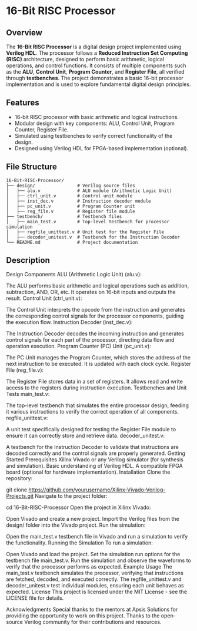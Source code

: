 # 16-Bit RISC Processor

## Overview

The **16-Bit RISC Processor** is a digital design project implemented using **Verilog HDL**. The processor follows a **Reduced Instruction Set Computing (RISC)** architecture, designed to perform basic arithmetic, logical operations, and control functions. It consists of multiple components such as the **ALU**, **Control Unit**, **Program Counter**, and **Register File**, all verified through **testbenches**. The project demonstrates a basic 16-bit processor implementation and is used to explore fundamental digital design principles.

## Features

- 16-bit RISC processor with basic arithmetic and logical instructions.
- Modular design with key components: ALU, Control Unit, Program Counter, Register File.
- Simulated using testbenches to verify correct functionality of the design.
- Designed using Verilog HDL for FPGA-based implementation (optional).

## File Structure
```plaintext
16-Bit-RISC-Processor/
├── design/                # Verilog source files
│   ├── alu.v              # ALU module (Arithmetic Logic Unit)
│   ├── ctrl_unit.v        # Control unit module
│   ├── inst_dec.v         # Instruction decoder module
│   ├── pc_unit.v          # Program Counter unit
│   ├── reg_file.v         # Register file module
├── testbench/             # Testbench files
│   ├── main_test.v        # Top-level testbench for processor simulation
│   ├── regfile_unittest.v # Unit test for the Register File
│   ├── decoder_unitest.v  # Testbench for the Instruction Decoder
└── README.md              # Project documentation

```
## Description
Design Components
ALU (Arithmetic Logic Unit) (alu.v):

The ALU performs basic arithmetic and logical operations such as addition, subtraction, AND, OR, etc. It operates on 16-bit inputs and outputs the result.
Control Unit (ctrl_unit.v):

The Control Unit interprets the opcode from the instruction and generates the corresponding control signals for the processor components, guiding the execution flow.
Instruction Decoder (inst_dec.v):

The Instruction Decoder decodes the incoming instruction and generates control signals for each part of the processor, directing data flow and operation execution.
Program Counter (PC) Unit (pc_unit.v):

The PC Unit manages the Program Counter, which stores the address of the next instruction to be executed. It is updated with each clock cycle.
Register File (reg_file.v):

The Register File stores data in a set of registers. It allows read and write access to the registers during instruction execution.
Testbenches and Unit Tests
main_test.v:

The top-level testbench that simulates the entire processor design, feeding it various instructions to verify the correct operation of all components.
regfile_unittest.v:

A unit test specifically designed for testing the Register File module to ensure it can correctly store and retrieve data.
decoder_unitest.v:

A testbench for the Instruction Decoder to validate that instructions are decoded correctly and the control signals are properly generated.
Getting Started
Prerequisites
Xilinx Vivado or any Verilog simulator (for synthesis and simulation).
Basic understanding of Verilog HDL.
A compatible FPGA board (optional for hardware implementation).
Installation
Clone the repository:


git clone https://github.com/yourusername/Xilinx-Vivado-Verilog-Projects.git
Navigate to the project folder:


cd 16-Bit-RISC-Processor
Open the project in Xilinx Vivado:

Open Vivado and create a new project.
Import the Verilog files from the design/ folder into the Vivado project.
Run the simulation:

Open the main_test.v testbench file in Vivado and run a simulation to verify the functionality.
Running the Simulation
To run a simulation:

Open Vivado and load the project.
Set the simulation run options for the testbench file main_test.v.
Run the simulation and observe the waveforms to verify that the processor performs as expected.
Example Usage
The main_test.v testbench simulates the processor, verifying that instructions are fetched, decoded, and executed correctly.
The regfile_unittest.v and decoder_unitest.v test individual modules, ensuring each unit behaves as expected.
License
This project is licensed under the MIT License - see the LICENSE file for details.

Acknowledgments
Special thanks to the mentors at Apsis Solutions for providing the opportunity to work on this project.
Thanks to the open-source Verilog community for their contributions and resources.

